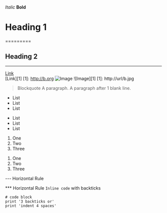 *Italic*
**Bold**
# Heading 1
=========	
## Heading 2
---------	
[Link](http://a.com)	
[Link][1]
[1]: http://b.org
![Image](http://url/a.png)
![Image][1]
[1]: http://url/b.jpg
> Blockquote
A paragraph.
A paragraph after 1 blank line.
	
* List
* List
* List

- List
- List
- List

1. One
2. Two
3. Three

1) One
2) Two
3) Three

---	Horizontal Rule

***	Horizontal Rule
`Inline code` with backticks
```
# code block
print '3 backticks or'
print 'indent 4 spaces'
```
